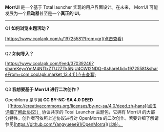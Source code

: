 **MorrUI** 是一个基于 Total launcher 实现的用户界面设计。在未来， MorrUI 可能发展为一个**启动器**甚至是一个**真正的 UI**。

---

Q1 **如何浏览主题活动？**

[https://www.coolapk.com/u/19725581?from=qr](点击查看)

---

Q2 **如何导入？**

[https://www.coolapk.com/feed/37039246?shareKey=YmM4NTIxZTU2ZTk5NjU4OWI2NDQ~&shareUid=19725581&shareFrom=com.coolapk.market_13.4.1](点击查看)

---

Q3 **我想要基于 MorrUI 进行二次创作？**

OpenMorra 是享用 **CC BY-NC-SA 4.0 DEED** （[https://creativecommons.org/licenses/by-nc-sa/4.0/deed.zh-hans](点击详细了解此协议)） 协议共享的 Total Launcher 主题包，它拥有 MorrUI 的大部分特性，创作者可依照上述协议进行对 OpenMorra 的二次创作。若要详细了解请参见[https://github.com/Yangyueee91/OpenMorra](此处)。
